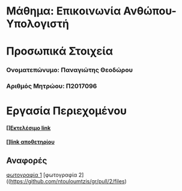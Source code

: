 # Μάθημα: Επικοινωνία Ανθώπου-Υπολογιστή

# Προσωπικά Στοιχεία

### Ονοματεπώνυμο: Παναγιώτης Θεοδώρου
### Αριθμός Μητρώου: Π2017096

# Εργασία Περιεχομένου


  #### [][Εκτελέσιμο link](https://panagiotisth.github.io/gr/)
  #### [][link αποθετηρίου](https://github.com/panagiotisth/gr)
  ## Αναφορές
  
 [φωτογραφία 1](https://github.com/panagiotisth/gr/pull/1/files)
 [φωτογραφία 2]((https://github.com/ntouloumtzis/gr/pull/2/files)
  
  
  
  
